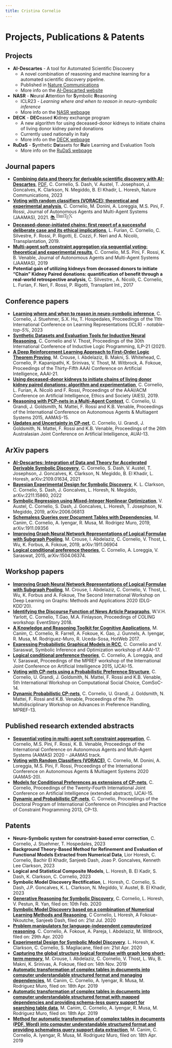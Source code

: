 ```yaml
---
title: Cristina Cornelio
---
```


# Projects, Publications & Patents


 <a id="projects"></a>
## Projects  
* **AI-Descartes** - A tool for Automated Scientific Discovery
  * A novel combination of reasoning and machine learning for a automated scientific discovery pipeline.
  * Published in [Nature Communications](https://www.nature.com/articles/s41467-023-37236-y)
  * More info on the [AI-Descarted website](https://ai-descartes.github.io/) 
* **NASR** - **N**eural **A**ttention for **S**ymbolic **R**easoning 
  * ICLR23 - *Learning where and when to reason in neuro-symbolic inference*
  * More info on the [NASR webpage](https://github.com/corneliocristina/NASR) 
* **DECK** - **DEC**eased **K**idney exchange program
  * A new algorithm for using deceased-donor kidneys to initiate chains of living donor kidney paired donations
  * Currently used nationally in Italy
  * More info on the [DECK webpage](DECK.md)
* **RuDaS** - **S**ynthetic **Da**tasets for **Ru**le Learning and Evaluation Tools
  * More info on the [RuDaS webpage](RuDaS.md)
 
<a id="publications"></a>
## Journal papers
* [**Combining data and theory for derivable scientific discovery with AI-Descartes**](https://www.nature.com/articles/s41467-023-37236-y), [PDF](https://rdcu.be/c9IAY), C. Cornelio, S. Dash, V. Austel, T. Josephson, J. Goncalves, K. Clarkson, N. Megiddo, B. El Khadir, L. Horesh, Nature Communications, 2023 
* [**Voting with random classifiers (VORACE): theoretical and experimental analysis**](https://link.springer.com/article/10.1007/s10458-021-09504-y), C. Cornelio, M. Donini, A. Loreggia, M.S. Pini, F. Rossi, Journal of Autonomous Agents and Multi-Agent Systems (JAAMAS), 2021. [📚 <img height="15" width="50" src="figures/bibtex.png" />](references/vorace.txt)
* [**Deceased-donor-initiated chains: first report of a successful deliberate case and its ethical implications**](https://www.researchgate.net/profile/Lucrezia-Furian/publication/332541761_Deceased_Donor-initiated_Chains_First_Report_of_a_Successful_Deliberate_Case_and_Its_Ethical_Implications/links/5f4f5919a6fdcc9879c02cab/Deceased-Donor-initiated-Chains-First-Report-of-a-Successful-Deliberate-Case-and-Its-Ethical-Implications.pdf), L. Furian, C. Cornelio, C. Silvestre, F. Rossi, P. Rigotti, E. Cozzi, F. Neri and A. Nicolò, Transplantation, 2019.
* [**Multi-agent soft constraint aggregation via sequential voting: theoretical and experimental results**](https://link.springer.com/article/10.1007/s10458-018-09400-y), C. Cornelio, M.S. Pini, F. Rossi, K. B. Venable, Journal of Autonomous Agents and Multi-Agent Systems (JAAMAS), 2019
* **Potential gain of utilizing kidneys from deceased donors to initiate “Chain” Kidney Paired donations: quantification of benefit through a real-world retrospective analysis**, C. Silvestre.,  A. Nicolò, C. Cornelio, L. Furian, F. Neri, F. Rossi, P. Rigotti,  Transplant Int., 2017

## Conference papers
* [**Learning where and when to reason in neuro-symbolic inference**](https://openreview.net/forum?id=en9V5F8PR-), C. Cornelio, J. Stuehmer, S.X. Hu, T. Hospedales, Proceedings of the 11th International Conference on Learning Representations (ICLR) - *notable-top-5%*, 2023
* [**Synthetic Datasets and Evaluation Tools for Inductive Neural Reasoning**](https://arxiv.org/abs/1909.07095), C. Cornelio and V. Thost, Proceedings of the 30th International Conference of Inductive Logic Programming, ILP-21 (2021).
* [**A Deep Reinforcement Learning Approach to First-Order Logic Theorem Proving**](https://www.aaai.org/AAAI21Papers/AAAI-6310.CrouseM.pdf), M. Crouse, I. Abdelaziz, B. Makni, S. Whitehead, C. Cornelio, P. Kapanipathi, K. Srinivas, V. Thost, M. Witbrock, A. Fokoue, Proceedings of the Thirty-Fifth AAAI Conference on Artificial Intelligence, AAAI-21. 
* [**Using deceased-donor kidneys to initiate chains of living donor kidney paired donations: algorithm and experimentation**](https://arxiv.org/pdf/1901.02420.pdf), C. Cornelio, L. Furian, A. Nicolò and F. Rossi, Proceedings of the AAAI/ACM Conference on Artificial Intelligence, Ethics and Society (AIES), 2019.
* [**Reasoning with PCP-nets in a Multi-Agent Context**](http://citeseerx.ist.psu.edu/viewdoc/download?doi=10.1.1.709.8062&rep=rep1&type=pdf), C. Cornelio, U. Grandi, J. Goldsmith, N. Mattei, F. Rossi and K.B. Venable, Proceedings of the International Conference on Autonomous Agents & Multiagent Systems 2015, AAMAS-15.
* [**Updates and Uncertainty in CP-net**](https://link.springer.com/chapter/10.1007/978-3-319-03680-9_32), C. Cornelio, U. Grandi, J. Goldsmith, N. Mattei, F. Rossi and K.B. Venable, Proceedings of the 26th Australasian Joint Conference on Artificial Intelligence, AUAI-13. 

## ArXiv papers
* [**AI-Descartes: Integration of Data and Theory for Accelerated Derivable Symbolic Discovery**](https://arxiv.org/abs/2109.01634), C. Cornelio, S. Dash, V. Austel, T. Josephson, J. Goncalves, K. Clarkson, N. Megiddo, B. El Khadir, L. Horesh, arXiv:2109.01634, 2021 
* [**Bayesian Experimental Design for Symbolic Discovery**](https://arxiv.org/abs/2211.15860), K. L. Clarkson, C. Cornelio, S. Dash, J. Goncalves, L. Horesh, N. Megiddo, arXiv:2211.15860, 2022
* [**Symbolic Regression using Mixed-Integer Nonlinear Optimization**](https://arxiv.org/abs/2006.06813), V. Austel, C. Cornelio, S. Dash, J. Goncalves, L. Horesh, T. Josephson, N. Megiddo, 2019, arXiv:2006.06813
* [**Schemaless Queries over Document Tables with Dependencies**](https://arxiv.org/abs/1911.09356), M. Canim, C. Cornelio, A. Iyengar, R. Musa, M. Rodrigez Muro, 2019, arXiv:1911.09356
* [**Improving Graph Neural Network Representations of Logical Formulae with Subgraph Pooling**](https://arxiv.org/abs/1911.06904), M. Crouse, I. Abdelaziz, C. Cornelio, V. Thost, L. Wu, K. Forbus, A. Fokoue, 2019, arXiv:1911.06904
* [**Logical conditional preference theories**](https://arxiv.org/abs/1504.06374), C. Cornelio, A. Loreggia, V. Saraswat, 2015, arXiv:1504.06374.


## Workshop papers
* [**Improving Graph Neural Network Representations of Logical Formulae with Subgraph Pooling**](https://arxiv.org/pdf/1911.06904.pdf), M. Crouse, I. Abdelaziz, C. Cornelio, V. Thost, L. Wu, K. Forbus and A. Fokoue, The Second International Workshop on Deep Learning on Graphs: Methods and Applications 2020 (DLG-KDD’20).
* [**Identifying the Discourse Function of News Article Paragraphs**](https://www.aclweb.org/anthology/W18-4304.pdf), W.V.H. Yarlott, C. Cornelio, T.Gao, M.A. Finlayson, Proceedings of COLING workshop: EventStory 2018.
* [**A Knowledge and Reasoning Toolkit for Cognitive Applications**](https://dl.acm.org/doi/abs/10.1145/3132465.3132478), M. Canim, C. Cornelio, R. Farrell, A. Fokoue, K. Gao, J. Gunnels, A. Iyengar, R. Musa, M. Rodriguez-Muro, R. Uceda-Sosa, HotWeb 2017.
* [**Expressing Probabilistic Graphical Models in RCC**](https://www.aaai.org/ocs/index.php/WS/AAAIW17/paper/view/15218/14764), C. Cornelio and V. Saraswat, Symbolic Inference and Optimization workshop of AAAI-17.
* [**Logical conditional preference theories**](https://arxiv.org/pdf/1504.06374.pdf), C. Cornelio, A. Loreggia, and V. Saraswat, Proceedings of the MPREF workshop of the International Joint Conference on Artificial Intelligence 2015, IJCAI-15.
* [**Voting with CP-nets using a Probabilistic Preference Structure**](http://www.cs.cmu.edu/~arielpro/comsoc-14/papers/CornelioGrandiGoldsmithMatteiRossiVenable2014.pdf), C. Cornelio, U. Grandi, J. Goldsmith, N. Mattei, F. Rossi and K.B. Venable, 5th International Workshop on Computational Social Choice, ComSoC-14.
* [**Dynamic Probabilistic CP-nets**](https://www.math.unipd.it/~cornelio/documents/MPREF.pdf), C. Cornelio, U. Grandi, J. Goldsmith, N. Mattei, F. Rossi and K.B. Venable, Proceedings of the 7th Multidisciplinary Workshop on Advances in Preference Handling, MPREF-13.

## Published research extended abstracts
* [**Sequential voting in multi-agent soft constraint aggregation**](http://www.ifaamas.org/Proceedings/aamas2020/pdfs/p2131.pdf), C. Cornelio, M.S. Pini, F. Rossi, K. B. Venable, Proceedings of the International Conference on Autonomous Agents and Multi-Agent Systems (AAMAS) 2020 - JAAMAS track.
* [**Voting with Random Classifiers (VORACE)**](https://dl.acm.org/doi/10.5555/3398761.3398994), C. Cornelio, M. Donini, A. Loreggia, M.S. Pini, F. Rossi, Proceedings of the International Conference on Autonomous Agents & Multiagent Systems 2020 (AAMAS-20).
* [**Models for Conditional Preferences as extensions of CP-nets**](https://www.aaai.org/ocs/index.php/IJCAI/IJCAI15/paper/viewFile/11010/11171), C. Cornelio, Proceedings of the Twenty-Fourth International Joint Conference on Artificial Intelligence (extended abstract), IJCAI-15. 
* [**Dynamic and Probabilistic CP-nets**](https://www.math.unipd.it/~cornelio/documents/CPDP.pdf), C. Cornelio, Proceedings of the Doctoral Program of International Conference on Principles and Practice of Constraint Programming 2013, CP-13. 

<a id="patents"></a>
## Patents
* **Neuro-Symbolic system for constraint-based error correction**, C. Cornelio, J. Stuehmer, T. Hospedales, 2023
* **Background Theory-Based Method for Refinement and Evaluation of Functional Models Extracted from Numerical Data**, Lior Horesh, C. Cornelio, Bachir El Khadir, Sanjeeb Dash, Joao P. Goncalves, Kenneth Lee Clarkson, 2023
* **Logical and Statistical Composite Models**, L. Horesh, B. El Kadir, S. Dash, K. Clarkson, C. Cornelio, 2023
* **Symbolic Model Discovery Rectification**, L. Horesh, C. Cornelio, S. Dash, J.P. Goncalves, K. L. Clarkson, N. Megiddo, V. Austel, B. El Khadir, 2023
* [**Generative Reasoning for Symbolic Discovery**](https://patents.google.com/patent/US20220108205A1/en), C. Cornelio, L. Horesh, V. Pestun, R. Yan, filed on: 10th Feb. 2020
* [**Symbolic Model Discovery based on a combination of Numerical Learning Methods and Reasoning**](https://patents.google.com/patent/US20220027775A1/en), C Cornelio, L Horesh, A Fokoue-Nkoutche, Sanjeeb Dash, filed on: 21st Jul. 2020
* [**Problem manipulators for language-independent computerized reasoning**](https://patents.google.com/patent/US20210342710A1/en). C. Cornelio, A. Fokoue, A. Pareja, I. Abdelaziz, M. Witbrock, filed on: 29th Apr. 2020
* [**Experimental Design for Symbolic Model Discovery**](https://patents.google.com/patent/US20210334432A1/en). L. Horesh, K. Clarkson, C. Cornelio, S. Magliacane, filed on: 21st Apr. 2020
* [**Capturing the global structure logical formulae with graph long short-term memory**](https://patents.google.com/patent/US20210150373A1/en), M. Crouse, I. Abdelaziz, C. Cornelio, V. Thost, L. Wu,  B. Makni, K. Srinivas, A. Fokoue, filed on: 14th Nov. 2019
* [**Automatic transformation of complex tables in documents into computer understandable structured format and managing dependencies**](https://patents.google.com/patent/US20200334251A1/en), M. Canim, C. Cornelio, A. Iyengar, R. Musa, M. Rodriguez Muro, filed on: 18th Apr. 2019
* [**Automatic transformation of complex tables in documents into computer understandable structured format with mapped dependencies and providing schema-less query support for searching table data**](https://patents.google.com/patent/US20200334250A1/en), M. Canim, C. Cornelio, A. Iyengar, R. Musa, M. Rodriguez Muro, filed on: 18th Apr. 2019
* [**Method for automatic transformation of complex tables in documents (PDF, Word) into computer understandable structured format and providing schemaless query support data extraction**](https://patents.google.com/patent/US20200334249A1/en), M. Canim, C. Cornelio, A. Iyengar, R. Musa, M. Rodriguez Muro, filed on: 18th Apr. 2019
